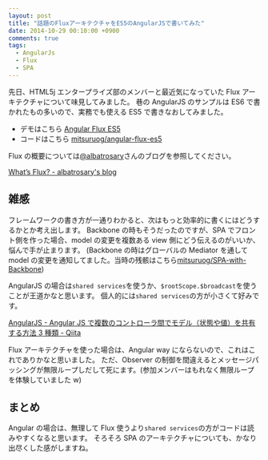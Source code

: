 ```yaml
---
layout: post
title: "話題のFluxアーキテクチャをES5のAngularJSで書いてみた"
date: 2014-10-29 00:10:00 +0900
comments: true
tags:
  - AngularJs
  - Flux
  - SPA
---
```


先日、HTML5j エンタープライズ部のメンバーと最近気になっていた Flux アーキテクチャについて味見してみました。
巷の AngularJS のサンプルは ES6 で書かれたもの多いので、実務でも使える ES5 で書きなおしてみました。

- デモはこちら [Angular Flux ES5](http://mitsuruog.github.io/angular-flux-es5/)
- コードはこちら [mitsuruog/angular-flux-es5](https://github.com/mitsuruog/angular-flux-es5)

<!-- more -->

Flux の概要については[@albatrosary](https://twitter.com/albatrosary)さんのブログを参照してください。

[What’s Flux? - albatrosary's blog](http://albatrosary.hateblo.jp/entry/2014/10/22/131302)

## 雑感

フレームワークの書き方が一通りわかると、次はもっと効率的に書くにはどうするかとか考え出します。
Backbone の時もそうだったのですが、SPA でフロント側を作った場合、model の変更を複数ある view 側にどう伝えるのがいいか、悩んで手が止まります。
(Backbone の時はグローバルの Mediator を通して model の変更を通知してました。当時の残骸はこちら[mitsuruog/SPA-with-Backbone](https://github.com/mitsuruog/SPA-with-Backbone))

AngularJS の場合は`shared services`を使うか、`$rootScope.$broadcast`を使うことが王道かなと思います。
個人的には`shared services`の方が小さくて好みです。

[AngularJS - Angular JS で複数のコントローラ間でモデル（状態や値）を共有する方法 3 種類 - Qiita](http://qiita.com/sunny4381/items/aeae1e154346b5cf6009)

Flux アーキテクチャを使った場合は、Angular way にならないので、これはこれでありかなと思いました。
ただ、Observer の制御を間違えるとメッセージパッシングが無限ループしだして死にます。(参加メンバーはもれなく無限ループを体験していました w)

## まとめ

Angular の場合は、無理して Flux 使うより`shared services`の方がコードは読みやすくなると思います。
そろそろ SPA のアーキテクチャについても、かなり出尽くした感がしますね。
